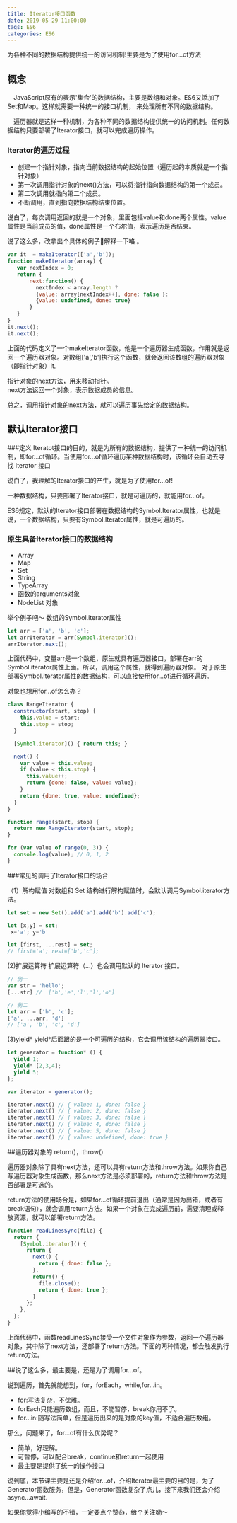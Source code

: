 ```yaml
---
title: Iterator接口函数
date: 2019-05-29 11:00:00
tags: ES6
categories: ES6
---
```

为各种不同的数据结构提供统一的访问机制!主要是为了使用for...of方法
<!--more-->
## 概念
  &ensp;&ensp;JavaScript原有的表示'集合'的数据结构，主要是数组和对象。ES6又添加了Set和Map。这样就需要一种统一的接口机制，
来处理所有不同的数据结构。 
 
  &ensp;&ensp;遍历器就是这样一种机制，为各种不同的数据结构提供统一的访问机制。任何数据结构只要部署了Iterator接口，就可以完成遍历操作。  
  
### Iterator的遍历过程
  + 创建一个指针对象，指向当前数据结构的起始位置（遍历起的本质就是一个指针对象）
  + 第一次调用指针对象的next()方法，可以将指针指向数据结构的第一个成员。
  + 第二次调用就指向第二个成员。
  + 不断调用，直到指向数据结构结束位置。
  
  说白了，每次调用返回的就是一个对象，里面包括value和done两个属性。value属性是当前成员的值，done属性是一个布尔值，表示遍历是否结束。
  
  说了这么多，改拿出个具体的例子🌰解释一下咯 。
  
 ````javascript
 var it  = makeIterator(['a','b']);
 function makeIterator(array) {
    var nextIndex = 0;
    return {
        next:function() {
          nextIndex < array.length ? 
          {value: array[nextIndex++], done: false }:
          {value: undefined, done: true}
        }
    }
 }
 it.next();
 it.next();
 ````
 上面的代码定义了一个makeIterator函数，他是一个遍历器生成函数，作用就是返回一个遍历器对象。对数组['a','b']执行这个函数，就会返回该数组的遍历器对象（即指针对象）it。  
 
指针对象的next方法，用来移动指针。  
next方法返回一个对象，表示数据成员的信息。  

总之，调用指针对象的next方法，就可以遍历事先给定的数据结构。  
 
## 默认Iterator接口

###定义
Iteratot接口的目的，就是为所有的数据结构，提供了一种统一的访问机制，即for...of循环。当使用for...of循环遍历某种数据结构时，该循环会自动去寻找 Iterator 接口

说白了，我理解的Iterator接口的产生，就是为了使用for...of!  

一种数据结构，只要部署了Iterator接口，就是可遍历的，就能用for...of。

ES6规定，默认的Iterator接口部署在数据结构的Symbol.Iterator属性，也就是说，一个数据结构，只要有Symbol.Iterator属性，就是可遍历的。  

### 原生具备Iterator接口的数据结构
+ Array
+ Map
+ Set
+ String
+ TypeArray
+ 函数的arguments对象
+ NodeList 对象

举个例子吧～ 
数组的Symbol.iterator属性
````javascript
let arr = ['a', 'b', 'c'];
let arrIterator = arr[Symbol.iterator]();
arrIterator.next();
````
上面代码中，变量arr是一个数组，原生就具有遍历器接口，部署在arr的Symbol.iterator属性上面。所以，调用这个属性，就得到遍历器对象。
对于原生部署Symbol.iterator属性的数据结构，可以直接使用for...of进行循环遍历。

对象也想用for...of怎么办？
````javascript
class RangeIterator {
  constructor(start, stop) {
    this.value = start;
    this.stop = stop;
  }

  [Symbol.iterator]() { return this; }

  next() {
    var value = this.value;
    if (value < this.stop) {
      this.value++;
      return {done: false, value: value};
    }
    return {done: true, value: undefined};
  }
}

function range(start, stop) {
  return new RangeIterator(start, stop);
}

for (var value of range(0, 3)) {
  console.log(value); // 0, 1, 2
}
````

 ###常见的调用了Iterator接口的场合

（1）解构赋值
对数组和 Set 结构进行解构赋值时，会默认调用Symbol.iterator方法。
````javascript
let set = new Set().add('a').add('b').add('c');

let [x,y] = set;
 x='a'; y='b'

let [first, ...rest] = set;
// first='a'; rest=['b','c'];
````
 (2)扩展运算符
 扩展运算符（...）也会调用默认的 Iterator 接口。
 ````javascript
 // 例一
 var str = 'hello';
 [...str] //  ['h','e','l','l','o']
 
 // 例二
 let arr = ['b', 'c'];
 ['a', ...arr, 'd']
 // ['a', 'b', 'c', 'd']
 ````
 
(3)yield*
yield*后面跟的是一个可遍历的结构，它会调用该结构的遍历器接口。
````javascript
let generator = function* () {
  yield 1;
  yield* [2,3,4];
  yield 5;
};

var iterator = generator();

iterator.next() // { value: 1, done: false }
iterator.next() // { value: 2, done: false }
iterator.next() // { value: 3, done: false }
iterator.next() // { value: 4, done: false }
iterator.next() // { value: 5, done: false }
iterator.next() // { value: undefined, done: true }
````
##遍历器对象的 return()，throw() 

遍历器对象除了具有next方法，还可以具有return方法和throw方法。如果你自己写遍历器对象生成函数，那么next方法是必须部署的，return方法和throw方法是否部署是可选的。

return方法的使用场合是，如果for...of循环提前退出（通常是因为出错，或者有break语句），就会调用return方法。如果一个对象在完成遍历前，需要清理或释放资源，就可以部署return方法。

````javascript
function readLinesSync(file) {
  return {
    [Symbol.iterator]() {
      return {
        next() {
          return { done: false };
        },
        return() {
          file.close();
          return { done: true };
        }
      };
    },
  };
}
````
上面代码中，函数readLinesSync接受一个文件对象作为参数，返回一个遍历器对象，其中除了next方法，还部署了return方法。下面的两种情况，都会触发执行return方法。
 
##说了这么多，最主要是，还是为了调用for...of。
 
 说到遍历，首先就能想到，for，forEach，while,for...in。
 + for:写法复杂，不优雅。
 + forEach只能遍历数组，而且，不能暂停，break你用不了。
 + for...in:随写法简单，但是遍历出来的是对象的key值，不适合遍历数组。
 
 那么，问题来了，for...of有什么优势呢？
  + 简单，好理解。
  + 可暂停，可以配合break，continue和return一起使用
  + 最主要是提供了统一的操作接口
  
 说到底，本节课主要是还是介绍for...of，介绍Iterator最主要的目的是，为了Generator函数服务，但是，Generator函数复杂了点儿，接下来我们还会介绍async...await.
 
 如果你觉得小编写的不错，一定要点个赞👍，给个关注呦～